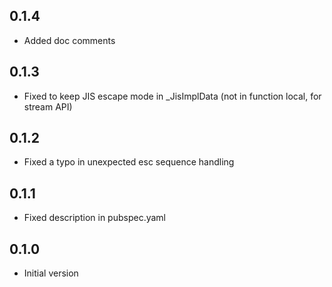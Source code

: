 ## 0.1.4

- Added doc comments

## 0.1.3

- Fixed to keep JIS escape mode in _JisImplData (not in function local, for stream API)

## 0.1.2

- Fixed a typo in unexpected esc sequence handling

## 0.1.1

- Fixed description in pubspec.yaml

## 0.1.0

- Initial version
